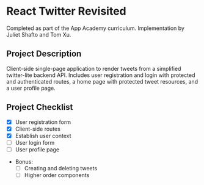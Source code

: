 # React Twitter Revisited
Completed as part of the App Academy curriculum. Implementation by Juliet Shafto and Tom Xu.

## Project Description
Client-side single-page application to render tweets from a simplified twitter-lite backend API. Includes user registration and login with protected and authenticated routes, a home page with protected tweet resources, and a user profile page.

## Project Checklist
- [x] User registration form
- [x] Client-side routes
- [x] Establish user context
- [ ] User login form
- [ ] User profile page
- Bonus:
  - [ ] Creating and deleting tweets
  - [ ] Higher order components

